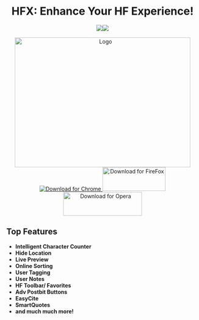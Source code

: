 <div align="center">
  <h1>
    HFX: Enhance Your HF Experience!
  </h1>
  <img src="https://img.shields.io/chrome-web-store/rating/nimelepbpejjlbmoobocpfnjhihnpked.png" href="https://chrome.google.com/webstore/detail/hf-xtension/hcfofmfmidhgbblcnnipcphhegcmdeeb"><img src="https://img.shields.io/chrome-web-store/rating-count/nimelepbpejjlbmoobocpfnjhihnpked.png" href="https://chrome.google.com/webstore/detail/hf-xtension/hcfofmfmidhgbblcnnipcphhegcmdeeb">
  <br><br>
  <img src="https://raw.githubusercontent.com/xadamxk/HFX/master/images/banner-large.png"  width="460" height="340" title="Logo"  />
  <br />
  <a align="center" href="https://chrome.google.com/webstore/detail/hf-xtension/hcfofmfmidhgbblcnnipcphhegcmdeeb">
    <img src="https://developer.chrome.com/webstore/images/ChromeWebStore_BadgeWBorder_v2_206x58.png" title="Download for Chrome"  />
  </a>
  <a align="center" href="https://github.com/xadamxk/HFX/releases/latest">
    <img src="https://raw.githubusercontent.com/xadamxk/HFX/master/images/FireFoxWebStore01.png" width="165" height="62" title="Download for FireFox"  />
  </a>
  <a align="center" href="https://github.com/xadamxk/HFX/wiki/Installing-HFX-on-Opera-Browser">
    <img src="https://raw.githubusercontent.com/xadamxk/HFX/master/images/OperaWebStore01.png" width="206" height="62" title="Download for Opera"  />
  </a>
  <br>
</div>

<h2>Top Features</h2>
<ul>
  <li><b>Intelligent Character Counter</b></li>
  <li><b>Hide Location</b></li>
  <li><b>Live Preview</b></li>
  <li><b>Online Sorting</b></li>
  <li><b>User Tagging</b></li>
  <li><b>User Notes</b></li>
  <li><b>HF Toolbar/ Favorites</b></li>
  <li><b>Adv Postbit Buttons</b></li>
  <li><b>EasyCite</b></li>
  <li><b>SmartQuotes</b></li>
  <li><b>and much much more!</b></li>
</ul>
